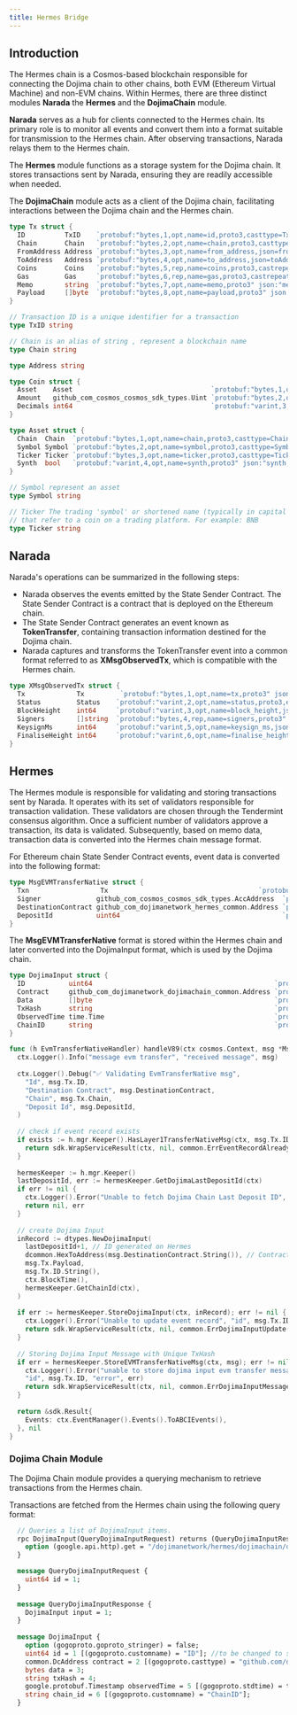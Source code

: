 ```yaml
---
title: Hermes Bridge
---
```


## Introduction

  The Hermes chain is a Cosmos-based blockchain responsible for connecting the Dojima chain to other chains, both EVM (Ethereum Virtual Machine) and non-EVM chains. Within Hermes, there are three distinct modules
  **Narada** the **Hermes** and the **DojimaChain** module.

  **Narada** serves as a hub for clients connected to the Hermes chain. Its primary role is to monitor all events and convert them into a format suitable for transmission to the Hermes chain. After observing transactions, Narada relays them to the Hermes chain.

  The **Hermes** module functions as a storage system for the Dojima chain. It stores transactions sent by Narada, ensuring they are readily accessible when needed.

  The **DojimaChain** module acts as a client of the Dojima chain, facilitating interactions between the Dojima chain and the Hermes chain.

```go
type Tx struct {
  ID          TxID    `protobuf:"bytes,1,opt,name=id,proto3,casttype=TxID" json:"id,omitempty"`
  Chain       Chain   `protobuf:"bytes,2,opt,name=chain,proto3,casttype=Chain" json:"chain,omitempty"`
  FromAddress Address `protobuf:"bytes,3,opt,name=from_address,json=fromAddress,proto3,casttype=Address" json:"from_address,omitempty"`
  ToAddress   Address `protobuf:"bytes,4,opt,name=to_address,json=toAddress,proto3,casttype=Address" json:"to_address,omitempty"`
  Coins       Coins   `protobuf:"bytes,5,rep,name=coins,proto3,castrepeated=Coins" json:"coins"`
  Gas         Gas     `protobuf:"bytes,6,rep,name=gas,proto3,castrepeated=Gas" json:"gas"`
  Memo        string  `protobuf:"bytes,7,opt,name=memo,proto3" json:"memo,omitempty"`
  Payload     []byte  `protobuf:"bytes,8,opt,name=payload,proto3" json:"payload,omitempty"`
}

// Transaction ID is a unique identifier for a transaction
type TxID string

// Chain is an alias of string , represent a blockchain name
type Chain string

type Address string

type Coin struct {
  Asset    Asset                                   `protobuf:"bytes,1,opt,name=asset,proto3" json:"asset"`
  Amount   github_com_cosmos_cosmos_sdk_types.Uint `protobuf:"bytes,2,opt,name=amount,proto3,customtype=github.com/cosmos/cosmos-sdk/types.Uint" json:"amount"`
  Decimals int64                                   `protobuf:"varint,3,opt,name=decimals,proto3" json:"decimals,omitempty"`
}

type Asset struct {
  Chain  Chain  `protobuf:"bytes,1,opt,name=chain,proto3,casttype=Chain" json:"chain,omitempty"`
  Symbol Symbol `protobuf:"bytes,2,opt,name=symbol,proto3,casttype=Symbol" json:"symbol,omitempty"`
  Ticker Ticker `protobuf:"bytes,3,opt,name=ticker,proto3,casttype=Ticker" json:"ticker,omitempty"`
  Synth  bool   `protobuf:"varint,4,opt,name=synth,proto3" json:"synth,omitempty"`
}

// Symbol represent an asset
type Symbol string

// Ticker The trading 'symbol' or shortened name (typically in capital letters)
// that refer to a coin on a trading platform. For example: BNB
type Ticker string
```
  
## Narada
  Narada's operations can be summarized in the following steps:

  * Narada observes the events emitted by the State Sender Contract. The State Sender Contract is a contract that is deployed on the Ethereum chain.
  * The State Sender Contract generates an event known as **TokenTransfer**, containing transaction information destined for the Dojima chain.
  * Narada captures and transforms the TokenTransfer event into a common format referred to as **XMsgObservedTx**, which is compatible with the Hermes chain.

```go
type XMsgObservedTx struct {
  Tx             Tx         `protobuf:"bytes,1,opt,name=tx,proto3" json:"tx"`
  Status         Status    `protobuf:"varint,2,opt,name=status,proto3,enum=types.Status" json:"status,omitempty"`
  BlockHeight    int64     `protobuf:"varint,3,opt,name=block_height,json=blockHeight,proto3" json:"block_height,omitempty"`
  Signers        []string  `protobuf:"bytes,4,rep,name=signers,proto3" json:"signers,omitempty"`
  KeysignMs      int64     `protobuf:"varint,5,opt,name=keysign_ms,json=keysignMs,proto3" json:"keysign_ms,omitempty"`
  FinaliseHeight int64     `protobuf:"varint,6,opt,name=finalise_height,json=finaliseHeight,proto3" json:"finalise_height,omitempty"`
}
```

## Hermes

The Hermes module is responsible for validating and storing transactions sent by Narada. It operates with its set of validators responsible for transaction validation. These validators are chosen through the Tendermint consensus algorithm. Once a sufficient number of validators approve a transaction, its data is validated. Subsequently, based on memo data, transaction data is converted into the Hermes chain message format.

For Ethereum chain State Sender Contract events, event data is converted into the following format:


```go
type MsgEVMTransferNative struct {
  Txn                  Tx                                      `protobuf:"bytes,1,opt,name=tx,proto3" json:"tx"`
  Signer              github_com_cosmos_cosmos_sdk_types.AccAddress  `protobuf:"bytes,2,opt,name=signer,proto3,casttype=github.com/cosmos/cosmos-sdk/types.AccAddress" json:"signer,omitempty"`
  DestinationContract github_com_dojimanetwork_hermes_common.Address `protobuf:"bytes,3,opt,name=destination_contract,json=destinationContract,proto3,casttype=github.com/dojimanetwork/hermes/common.Address" json:"destination_contract,omitempty"`
  DepositId           uint64                                         `protobuf:"varint,4,opt,name=depositId,proto3" json:"depositId,omitempty"`
}
```

The **MsgEVMTransferNative** format is stored within the Hermes chain and later converted into the DojimaInput format, which is used by the Dojima chain.
```go
type DojimaInput struct {
  ID           uint64                                              `protobuf:"varint,1,opt,name=id,proto3" json:"id,omitempty"`
  Contract     github_com_dojimanetwork_dojimachain_common.Address `protobuf:"bytes,2,opt,name=contract,proto3,casttype=github.com/dojimanetwork/dojimachain/common.Address" json:"contract"`
  Data         []byte                                              `protobuf:"bytes,3,opt,name=data,proto3" json:"data,omitempty"`
  TxHash       string                                              `protobuf:"bytes,4,opt,name=txHash,proto3" json:"txHash,omitempty"`
  ObservedTime time.Time                                           `protobuf:"bytes,5,opt,name=observedTime,proto3,stdtime" json:"observedTime"`
  ChainID      string                                              `protobuf:"bytes,6,opt,name=chain_id,json=chainId,proto3" json:"chain_id,omitempty"`
}

func (h EvmTransferNativeHandler) handleV89(ctx cosmos.Context, msg *MsgEVMTransferNative) (*cosmos.Result, error) {
  ctx.Logger().Info("message evm transfer", "received message", msg)
  
  ctx.Logger().Debug("✅ Validating EvmTransferNative msg",
    "Id", msg.Tx.ID,
    "Destination Contract", msg.DestinationContract,
    "Chain", msg.Tx.Chain,
    "Deposit Id", msg.DepositId,
  )
  
  // check if event record exists
  if exists := h.mgr.Keeper().HasLayer1TransferNativeMsg(ctx, msg.Tx.ID.String()); exists {
    return sdk.WrapServiceResult(ctx, nil, common.ErrEventRecordAlreadySynced(types.DefaultCodespace))
  }
  
  hermesKeeper := h.mgr.Keeper()
  lastDepositId, err := hermesKeeper.GetDojimaLastDepositId(ctx)
  if err != nil {
    ctx.Logger().Error("Unable to fetch Dojima Chain Last Deposit ID", "error", err)
    return nil, err
  }
  
  // create Dojima Input
  inRecord := dtypes.NewDojimaInput(
    lastDepositId+1, // ID generated on Hermes
    dcommon.HexToAddress(msg.DestinationContract.String()), // Contract address should be updated in chain params
    msg.Tx.Payload,
    msg.Tx.ID.String(),
    ctx.BlockTime(),
    hermesKeeper.GetChainId(ctx),
  )
  
  if err := hermesKeeper.StoreDojimaInput(ctx, inRecord); err != nil {
    ctx.Logger().Error("Unable to update event record", "id", msg.Tx.ID, "error", err)
    return sdk.WrapServiceResult(ctx, nil, common.ErrDojimaInputUpdate(types.DefaultCodespace))
  }
  
  // Storing Dojima Input Message with Unique TxHash
  if err = hermesKeeper.StoreEVMTransferNativeMsg(ctx, msg); err != nil {
    ctx.Logger().Error("unable to store dojima input evm transfer message",
    "id", msg.Tx.ID, "error", err)
    return sdk.WrapServiceResult(ctx, nil, common.ErrDojimaInputMessageUpdate(types.DefaultCodespace))
  }
  
  return &sdk.Result{
    Events: ctx.EventManager().Events().ToABCIEvents(),
  }, nil
}
```
### Dojima Chain Module

  The Dojima Chain module provides a querying mechanism to retrieve transactions from the Hermes chain.
  
Transactions are fetched from the Hermes chain using the following query format:

```protobuf
  // Queries a list of DojimaInput items.
  rpc DojimaInput(QueryDojimaInputRequest) returns (QueryDojimaInputResponse) {
    option (google.api.http).get = "/dojimanetwork/hermes/dojimachain/dojima_input/{id}";
  }

  message QueryDojimaInputRequest {
    uint64 id = 1;
  }
  
  message QueryDojimaInputResponse {
    DojimaInput input = 1;
  }
  
  message DojimaInput {
    option (gogoproto.goproto_stringer) = false;
    uint64 id = 1 [(gogoproto.customname) = "ID"]; //to be changed to sequence number from hash - @akhilpune
    common.DcAddress contract = 2 [(gogoproto.casttype) = "github.com/dojimanetwork/dojimachain/common.Address",(gogoproto.nullable) = false];
    bytes data = 3;
    string txHash = 4;
    google.protobuf.Timestamp observedTime = 5 [(gogoproto.stdtime) = true, (gogoproto.nullable) = false];
    string chain_id = 6 [(gogoproto.customname) = "ChainID"];
  }
```
